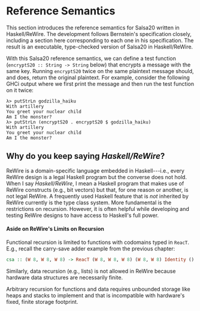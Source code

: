 # Reference Semantics

This section introduces the reference semantics for Salsa20 written in Haskell/ReWire. The development follows Bernstein's specification closely, including a section here corresponding to each one in his specification. The result is an executable, type-checked version of Salsa20 in Haskell/ReWire.

With this Salsa20 reference semantics, we can define a test function (`encryptS20 :: String -> String` below) that encrypts a message with the same key. Running `encryptS20` twice on the same plaintext message should, and does, return the original plaintext. For example, consider the following GHCi output where we first print the message and then run the test function on it twice:
```
λ> putStrLn godzilla_haiku
With artillery
You greet your nuclear child
Am I the monster?
λ> putStrLn (encryptS20 . encryptS20 $ godzilla_haiku)
With artillery
You greet your nuclear child
Am I the monster?
```

## Why do you keep saying *Haskell/ReWire*?

ReWire is a domain-specific language embedded in Haskell---i.e., every ReWire design is a legal Haskell program but the converse does not hold. When I say *Haskell/ReWire*, I mean a Haskell program that makes use of ReWire constructs (e.g., bit vectors) but that, for one reason or another, is not legal ReWire. A frequently used Haskell feature that is *not* inherited by ReWire currently is the type class system. More fundamental is the restrictions on recursion. However, it is often helpful while developing and testing ReWire designs to have access to Haskell's full power.

#### Aside on ReWire's Limits on Recursion 

Functional recursion is limited to functions with codomains typed in `ReacT`. E.g., recall the carry-save adder example from the previous chapter:
```haskell
csa :: (W 8, W 8, W 8) -> ReacT (W 8, W 8, W 8) (W 8, W 8) Identity ()
```
Similarly, data recursion (e.g., lists) is not allowed in ReWire because hardware data structures are necessarily finite. 

Arbitrary recursion for functions and data requires unbounded storage like heaps and stacks to implement and that is incompatible with hardware's fixed, finite storage footprint.





